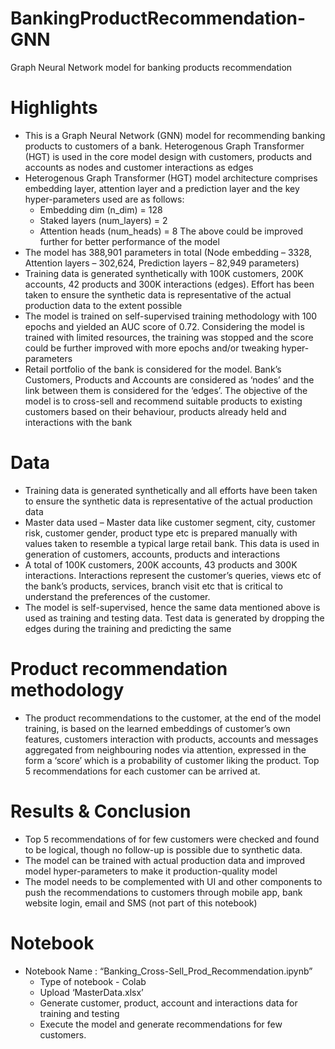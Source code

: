 # BankingProductRecommendation-GNN
Graph Neural Network model for banking products recommendation
# Highlights 
- This is a Graph Neural Network (GNN) model for recommending banking products to customers of a bank. Heterogenous Graph Transformer (HGT) is used in the core model design with customers, products and accounts as nodes and  customer interactions as edges 
- Heterogenous Graph Transformer (HGT) model architecture comprises embedding layer, attention layer and a prediction layer and the key hyper-parameters used are as follows:
  - Embedding dim (n_dim) = 128
  - Staked layers (num_layers) = 2
  - Attention heads (num_heads) = 8
  The above could be improved further for better performance of the model
- The model has 388,901 parameters in total (Node embedding – 3328, Attention layers –   302,624, Prediction layers – 82,949 parameters) 
- Training data is generated synthetically with 100K customers, 200K accounts, 42 products and 300K interactions (edges). Effort has been taken to ensure the synthetic data is representative of the actual production data to the extent possible 
- The model is trained on self-supervised training methodology with 100 epochs and yielded an AUC score of 0.72. Considering the model is trained with limited resources, the training was stopped and the score could be further improved with more epochs and/or tweaking hyper-parameters 
- Retail portfolio of the bank is considered for the model. Bank’s Customers, Products and Accounts are considered as ‘nodes’ and the link between them is considered for the ‘edges’. The objective of the model is to cross-sell and recommend suitable products to existing customers based on their behaviour, products already held and interactions with the bank  
# Data
- Training data is generated synthetically and all efforts have been taken to ensure the synthetic data is representative of the actual production data 
- Master data used – Master data like customer segment, city, customer risk, customer gender, product type etc is prepared manually with values taken to resemble a typical large retail bank. This data is used in generation of customers, accounts, products and interactions  
- A total of 100K customers, 200K accounts, 43 products and 300K interactions. Interactions represent the customer’s queries, views etc of the bank’s products, services, branch visit etc that is critical to understand the preferences of the customer. 
- The model is self-supervised, hence the same data mentioned above is used as training and testing data. Test data is generated by dropping the edges during the training and predicting the same
# Product recommendation methodology
- The product recommendations to the customer, at the end of the model training, is based on the learned embeddings of customer’s own features, customers interaction with products, accounts and messages aggregated from neighbouring nodes via attention, expressed in the form a ‘score’ which is a probability of customer liking the product. Top 5 recommendations for each customer can be arrived at.
# Results & Conclusion 
- Top 5 recommendations of for few customers were checked and found to be logical, though no follow-up is possible due to synthetic data.  
- The model can be trained with actual production data and improved model hyper-parameters to make it production-quality model 
- The model needs to be complemented with UI and other components to push the recommendations to customers through mobile app, bank website login, email and SMS (not part of this notebook)
# Notebook
- Notebook Name : “Banking_Cross-Sell_Prod_Recommendation.ipynb”
  - Type of notebook - Colab
  - Upload ‘MasterData.xlsx’ 
  - Generate customer, product, account and interactions data for training and testing 
  - Execute the model and generate recommendations for few customers. 


